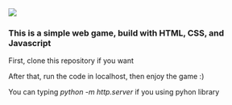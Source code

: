 <img src="https://hubla-v.com/wp-content/uploads/2025/09/capture1.jpg"/>

<h3>This is a simple web game, build with HTML, CSS, and Javascript</h3>

<p>First, clone this repository if you want</p>
<p>After that, run the code in localhost, then enjoy the game :) </p>
<p> You can typing <i>python -m http.server</i> if you using pyhon library</p>
